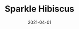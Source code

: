 ---
description: ""
tags: 
  - "Lark Fontaine"
  - "Sparkle"
  - "Textiles"
image_primary: "img/Sparkle_Hibiscus_large.jpg"
href: "https://www.larkfontaine.com/collections/textiles/products/sparkle-hibiscus"
designer: "Lark Fontaine"
title: "Sparkle Hibiscus"
category: "Textiles"
subtitle: ""
manufacturer: "Lark Fontaine"
slug: "/manufacturers/lark-fontaine/textiles/lark-fontaine-sparkle-hibiscus"
date: "2021-04-01"
---